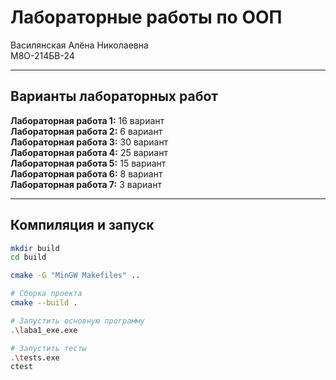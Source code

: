 # Лабораторные работы по ООП

Василянская Алёна Николаевна   
М8О-214БВ-24

---

## Варианты лабораторных работ

**Лабораторная работа 1:** 16 вариант   
**Лабораторная работа 2:** 6 вариант    
**Лабораторная работа 3:** 30 вариант    
**Лабораторная работа 4:** 25 вариант  
**Лабораторная работа 5:** 15 вариант  
**Лабораторная работа 6:** 8 вариант    
**Лабораторная работа 7:** 3 вариант  

---

## Компиляция и запуск

```bash
mkdir build
cd build

cmake -G "MinGW Makefiles" ..

# Сборка проекта
cmake --build .

# Запустить основную программу
.\laba1_exe.exe

# Запустить тесты
.\tests.exe
ctest
